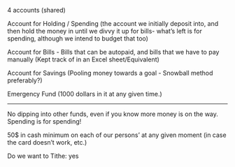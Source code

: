 
4 accounts (shared)

Account for Holding / Spending (the account we initially deposit into, and then hold the money in until we divvy it up for bills- what’s left is for spending, although we intend to budget that too)

Account for Bills - Bills that can be autopaid, and bills that we have to pay manually (Kept track of in an Excel sheet/Equivalent)

Account for Savings (Pooling money towards a goal - Snowball method preferably?)

Emergency Fund (1000 dollars in it at any given time.)

----

No dipping into other funds, even if you know more money is on the way. Spending is for spending!

50$ in cash minimum on each of our persons’ at any given moment (in case the card doesn’t work, etc.)

Do we want to Tithe: yes 